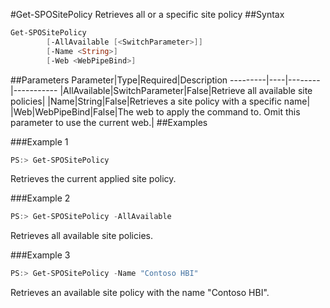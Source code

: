 #Get-SPOSitePolicy
Retrieves all or a specific site policy
##Syntax
```powershell
Get-SPOSitePolicy
        [-AllAvailable [<SwitchParameter>]]
        [-Name <String>]
        [-Web <WebPipeBind>]
```


##Parameters
Parameter|Type|Required|Description
---------|----|--------|-----------
|AllAvailable|SwitchParameter|False|Retrieve all available site policies|
|Name|String|False|Retrieves a site policy with a specific name|
|Web|WebPipeBind|False|The web to apply the command to. Omit this parameter to use the current web.|
##Examples

###Example 1
```powershell
PS:> Get-SPOSitePolicy
```
Retrieves the current applied site policy.

###Example 2
```powershell
PS:> Get-SPOSitePolicy -AllAvailable
```
Retrieves all available site policies.

###Example 3
```powershell
PS:> Get-SPOSitePolicy -Name "Contoso HBI"
```
Retrieves an available site policy with the name "Contoso HBI".
